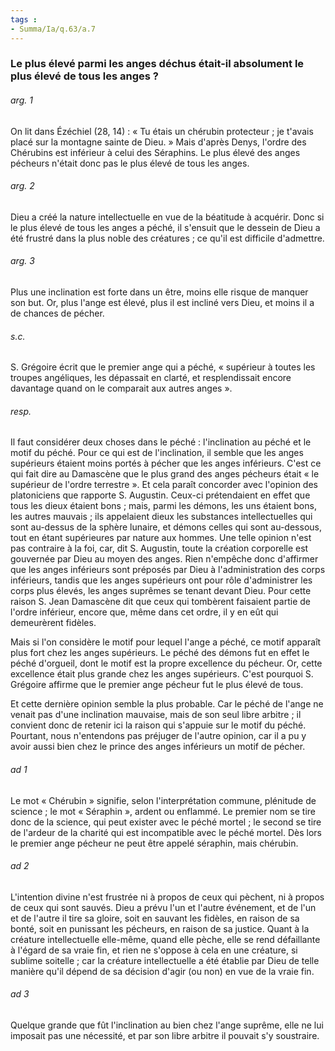 ```yaml
---
tags : 
- Summa/Ia/q.63/a.7
---
```


### Le plus élevé parmi les anges déchus était-il absolument le plus élevé de tous les anges ?

###### arg. 1
On lit dans Ézéchiel (28, 14) : « Tu étais un chérubin protecteur ; je t'avais placé sur la montagne sainte de Dieu. » Mais d'après Denys, l'ordre des Chérubins est inférieur à celui des Séraphins. Le plus élevé des anges pécheurs n'était donc pas le plus élevé de tous les anges. 

###### arg. 2
Dieu a créé la nature intellectuelle en vue de la béatitude à acquérir. Donc si le plus élevé de tous les anges a péché, il s'ensuit que le dessein de Dieu a été frustré dans la plus noble des créatures ; ce qu'il est difficile d'admettre. 

###### arg. 3
Plus une inclination est forte dans un être, moins elle risque de manquer son but. Or, plus l'ange est élevé, plus il est incliné vers Dieu, et moins il a de chances de pécher. 

###### s.c.
S. Grégoire écrit que le premier ange qui a péché, « supérieur à toutes les troupes angéliques, les dépassait en clarté, et resplendissait encore davantage quand on le comparait aux autres anges ». 

###### resp.
Il faut considérer deux choses dans le péché : l'inclination au péché et le motif du péché. Pour ce qui est de l'inclination, il semble que les anges supérieurs étaient moins portés à pécher que les anges inférieurs. C'est ce qui fait dire au Damascène que le plus grand des anges pécheurs était « le supérieur de l'ordre terrestre ». Et cela paraît concorder avec l'opinion des platoniciens que rapporte S. Augustin. Ceux-ci prétendaient en effet que tous les dieux étaient bons ; mais, parmi les démons, les uns étaient bons, les autres mauvais ; ils appelaient dieux les substances intellectuelles qui sont au-dessus de la sphère lunaire, et démons celles qui sont au-dessous, tout en étant supérieures par nature aux hommes. Une telle opinion n'est pas contraire à la foi, car, dit S. Augustin, toute la création corporelle est gouvernée par Dieu au moyen des anges. Rien n'empêche donc d'affirmer que les anges inférieurs sont préposés par Dieu à l'administration des corps inférieurs, tandis que les anges supérieurs ont pour rôle d'administrer les corps plus élevés, les anges suprêmes se tenant devant Dieu. Pour cette raison S. Jean Damascène dit que ceux qui tombèrent faisaient partie de l'ordre inférieur, encore que, même dans cet ordre, il y en eût qui demeurèrent fidèles. 

Mais si l'on considère le motif pour lequel l'ange a péché, ce motif apparaît plus fort chez les anges supérieurs. Le péché des démons fut en effet le péché d'orgueil, dont le motif est la propre excellence du pécheur. Or, cette excellence était plus grande chez les anges supérieurs. C'est pourquoi S. Grégoire affirme que le premier ange pécheur fut le plus élevé de tous. 

Et cette dernière opinion semble la plus probable. Car le péché de l'ange ne venait pas d'une inclination mauvaise, mais de son seul libre arbitre ; il convient donc de retenir ici la raison qui s'appuie sur le motif du péché. Pourtant, nous n'entendons pas préjuger de l'autre opinion, car il a pu y avoir aussi bien chez le prince des anges inférieurs un motif de pécher. 

###### ad 1
Le mot « Chérubin » signifie, selon l'interprétation commune, plénitude de science ; le mot « Séraphin », ardent ou enflammé. Le premier nom se tire donc de la science, qui peut exister avec le péché mortel ; le second se tire de l'ardeur de la charité qui est incompatible avec le péché mortel. Dès lors le premier ange pécheur ne peut être appelé séraphin, mais chérubin. 

###### ad 2
L'intention divine n'est frustrée ni à propos de ceux qui pèchent, ni à propos de ceux qui sont sauvés. Dieu a prévu l'un et l'autre événement, et de l'un et de l'autre il tire sa gloire, soit en sauvant les fidèles, en raison de sa bonté, soit en punissant les pécheurs, en raison de sa justice. Quant à la créature intellectuelle elle-même, quand elle pèche, elle se rend défaillante à l'égard de sa vraie fin, et rien ne s'oppose à cela en une créature, si sublime soitelle ; car la créature intellectuelle a été établie par Dieu de telle manière qu'il dépend de sa décision d'agir (ou non) en vue de la vraie fin. 

###### ad 3
Quelque grande que fût l'inclination au bien chez l'ange suprême, elle ne lui imposait pas une nécessité, et par son libre arbitre il pouvait s'y soustraire. 



